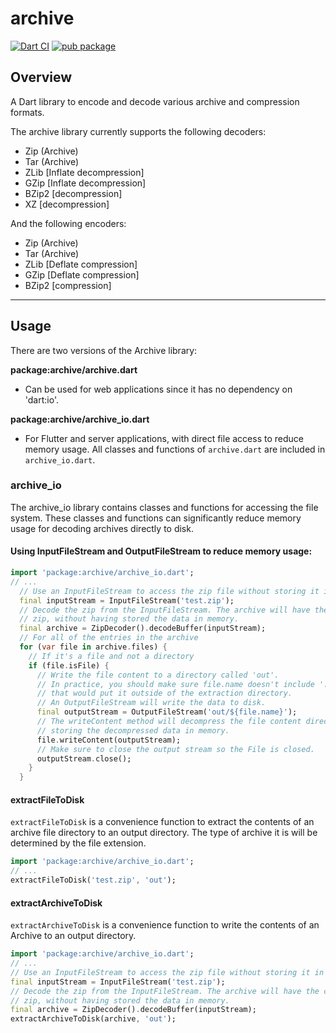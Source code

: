 # archive
[![Dart CI](https://github.com/brendan-duncan/archive/actions/workflows/build.yaml/badge.svg)](https://github.com/brendan-duncan/archive/actions/workflows/build.yaml)
[![pub package](https://img.shields.io/pub/v/archive.svg)](https://pub.dev/packages/archive)

## Overview

A Dart library to encode and decode various archive and compression formats.

The archive library currently supports the following decoders:

- Zip (Archive)
- Tar (Archive)
- ZLib [Inflate decompression]
- GZip [Inflate decompression]
- BZip2 [decompression]
- XZ [decompression]

And the following encoders:

- Zip (Archive)
- Tar (Archive)
- ZLib [Deflate compression]
- GZip [Deflate compression]
- BZip2 [compression]

---

## Usage

There are two versions of the Archive library:

**package:archive/archive.dart**
* Can be used for web applications since it has no dependency on 'dart:io'.

**package:archive/archive_io.dart**
  * For Flutter and server applications, with direct file access to
    reduce memory usage. All classes and functions of `archive.dart`
    are included in `archive_io.dart`.

### archive_io

The archive_io library contains classes and functions for accessing the file system. 
These classes and functions can significantly reduce memory usage for decoding archives
directly to disk.

#### Using InputFileStream and OutputFileStream to reduce memory usage:
```dart
import 'package:archive/archive_io.dart';
// ...
  // Use an InputFileStream to access the zip file without storing it in memory.
  final inputStream = InputFileStream('test.zip');
  // Decode the zip from the InputFileStream. The archive will have the contents of the
  // zip, without having stored the data in memory. 
  final archive = ZipDecoder().decodeBuffer(inputStream);
  // For all of the entries in the archive
  for (var file in archive.files) {
    // If it's a file and not a directory 
    if (file.isFile) {
      // Write the file content to a directory called 'out'.
      // In practice, you should make sure file.name doesn't include '..' paths
      // that would put it outside of the extraction directory.
      // An OutputFileStream will write the data to disk.
      final outputStream = OutputFileStream('out/${file.name}');
      // The writeContent method will decompress the file content directly to disk without
      // storing the decompressed data in memory. 
      file.writeContent(outputStream);
      // Make sure to close the output stream so the File is closed.
      outputStream.close();
    }
  }
```
#### extractFileToDisk
`extractFileToDisk` is a convenience function to extract the contents of
an archive file directory to an output directory.
The type of archive it is will be determined by the file extension.
```dart
import 'package:archive/archive_io.dart';
// ...
extractFileToDisk('test.zip', 'out');
```
#### extractArchiveToDisk
`extractArchiveToDisk` is a convenience function to write the contents of an Archive
to an output directory.
```dart
import 'package:archive/archive_io.dart';
// ...
// Use an InputFileStream to access the zip file without storing it in memory.
final inputStream = InputFileStream('test.zip');
// Decode the zip from the InputFileStream. The archive will have the contents of the
// zip, without having stored the data in memory. 
final archive = ZipDecoder().decodeBuffer(inputStream);
extractArchiveToDisk(archive, 'out');
```

